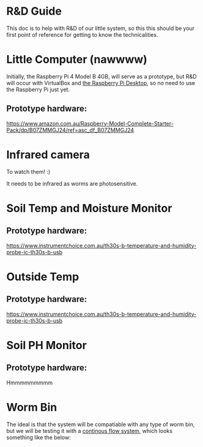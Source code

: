 
# R&D Guide

This doc is to help with R&D of our little system, so this this should be your first point of reference for getting to know the technicalities. 

# Little Computer (nawwww)

Initially, the Raspberry Pi 4 Model B 4GB, will serve as a prototype, but R&D will occur with VirtualBox and [the Raspberry Pi Desktop](https://www.raspberrypi.org/software/raspberry-pi-desktop/), so no need to use the Raspberry Pi just yet.

## Prototype hardware: 

https://www.amazon.com.au/Raspberry-Model-Complete-Starter-Pack/dp/B07ZMMGJ24/ref=asc_df_B07ZMMGJ24

# Infrared camera 

To watch them! :)

It needs to be infrared as worms are photosensitive.

# Soil Temp and Moisture Monitor
## Prototype hardware: 
https://www.instrumentchoice.com.au/th30s-b-temperature-and-humidity-probe-ic-th30s-b-usb

# Outside Temp
## Prototype hardware: 
https://www.instrumentchoice.com.au/th30s-b-temperature-and-humidity-probe-ic-th30s-b-usb

# Soil PH Monitor 
## Prototype hardware: 
Hmmmmmmmmm

# Worm Bin 

The ideal is that the system will be compatiable with any type of worm bin, but we will be testing it with a [continous flow system](https://urbanwormcompany.com/complete-guide-to-continuous-flow-vermicomposting/), which looks something like the below:

